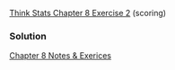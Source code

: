 [Think Stats Chapter 8 Exercise 2](http://greenteapress.com/thinkstats2/html/thinkstats2009.html#toc77) (scoring)

### Solution
[Chapter 8 Notes & Exerices](https://github.com/scrapfishies/ThinkStats2/blob/master/code/chap08ex.ipynb)
